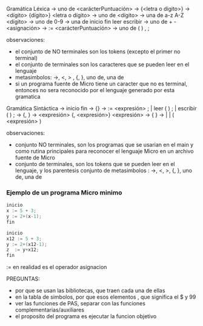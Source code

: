 
Gramática Léxica
<token> -> uno de <identificador> <constante> <palabraReservada>
                    <operadorAditivo> <asignacion> <carácterPuntuación>
<identificador> -> <letra> {<letra o dígito>}
<constante> -> <dígito> {dígito>}
<letra o dígito> -> uno de <letra> <dígito>
<letra> -> una de a-z A-Z
<dígito> -> uno de 0-9
<palabraReservada> -> una de inicio fin leer escribir
<operadorAditivo> -> uno de + -
<asignación> -> :=
<carácterPuntuación> -> uno de ( ) , ;

observaciones:
- el conjunto de NO terminales son los tokens (excepto el primer no terminal)
- el conjunto de terminales son los caracteres que se pueden leer en el lenguaje
- metasimbolos: ->, <, > , {, }, uno de, una de
- si un programa fuente de Micro tiene un caracter que no es terminal, entonces no sera reconocido por el lenguaje generado por esta gramatica

Gramática Sintáctica
<programa> -> inicio <listaSentencias> fin
<listaSentencias> -> <sentencia> {<sentencia>}
<sentencia> -> <identificador> := <expresión> ; |
                leer ( <listaIdentificadores> ) ; |
                escribir ( <listaExpresiones> ) ;
<listaIdentificadores> -> <identficador> {, <identficador>}
<listaExpresiones> -> <expresión> {, <expresión>}
<expresión> -> <primaria> {<operadorAditivo> <primaria>}
<primaria> -> <identificador> | <constante> |
                ( <expresión> )


observaciones: 
- conjunto NO terminales, son los programas que se usarian en el main y como rutina principales para  reconocer el lenguaje Micro en un archivo fuente de Micro
- conjunto de terminales, son los tokens que se pueden leer en el lenguaje, y los parentesis
conjunto de metasimbolos : ->, <, >, {, }, uno de, una de

### Ejemplo de un programa Micro minimo
```c
inicio
x := 5 + 3;
y := 2+(x-1);
fin
```
```c
inicio
x12 := 5 + 3;
y := 2+(x12-1);
z  := y+x12;
fin
```
:= en realidad es el operador asignacion




PREGUNTAS:
- por que se usan las bibliotecas, que traen cada una de ellas
- en la tabla de simbolos, por que esos elementos , que significa el $ y 99
-  ver las funciones de PAS, separar con las funciones complementarias/auxiliares
- el proposito del programa es ejecutar la funcion objetivo